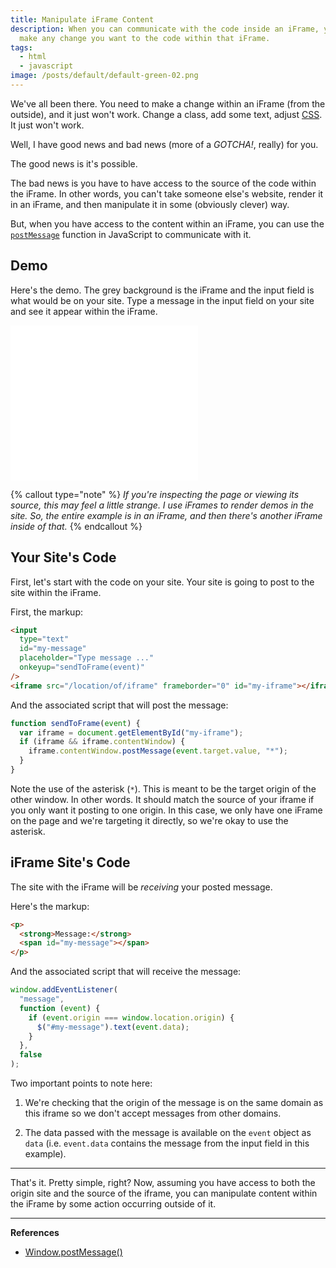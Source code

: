 ```yaml
---
title: Manipulate iFrame Content
description: When you can communicate with the code inside an iFrame, you can
  make any change you want to the code within that iFrame.
tags:
  - html
  - javascript
image: /posts/default/default-green-02.png
---
```


We've all been there. You need to make a change within an iFrame (from the outside), and it just won't work. Change a class, add some text, adjust [CSS](/posts/wtf-is-css/). It just won't work.

Well, I have good news and bad news (more of a _GOTCHA!_, really) for you.

The good news is it's possible.

The bad news is you have to have access to the source of the code within the iFrame. In other words, you can't take someone else's website, render it in an iFrame, and then manipulate it in some (obviously clever) way.

But, when you have access to the content within an iFrame, you can use the [`postMessage`](https://developer.mozilla.org/en-US/docs/Web/API/Window/postMessage) function in JavaScript to communicate with it.

## Demo

Here's the demo. The grey background is the iFrame and the input field is what would be on your site. Type a message in the input field on your site and see it appear within the iFrame.

<iframe src="/demos/manipulate-iframe-content/index.html" frameborder="0" height="248" class="shadow-md"></iframe>

{% callout type="note" %}
_If you're inspecting the page or viewing its source, this may feel a little strange. I use iFrames to render demos in the site. So, the entire example is in an iFrame, and then there's another iFrame inside of that._
{% endcallout %}

## Your Site's Code

First, let's start with the code on your site. Your site is going to post to the site within the iFrame.

First, the markup:

```html
<input
  type="text"
  id="my-message"
  placeholder="Type message ..."
  onkeyup="sendToFrame(event)"
/>
<iframe src="/location/of/iframe" frameborder="0" id="my-iframe"></iframe>
```

And the associated script that will post the message:

```js
function sendToFrame(event) {
  var iframe = document.getElementById("my-iframe");
  if (iframe && iframe.contentWindow) {
    iframe.contentWindow.postMessage(event.target.value, "*");
  }
}
```

Note the use of the asterisk (`*`). This is meant to be the target origin of the other window. In other words. It should match the source of your iframe if you only want it posting to one origin. In this case, we only have one iFrame on the page and we're targeting it directly, so we're okay to use the asterisk.

## iFrame Site's Code

The site with the iFrame will be _receiving_ your posted message.

Here's the markup:

```html
<p>
  <strong>Message:</strong>
  <span id="my-message"></span>
</p>
```

And the associated script that will receive the message:

```js
window.addEventListener(
  "message",
  function (event) {
    if (event.origin === window.location.origin) {
      $("#my-message").text(event.data);
    }
  },
  false
);
```

Two important points to note here:

1. We're checking that the origin of the message is on the same domain as this iframe so we don't accept messages from other domains.

2. The data passed with the message is available on the `event` object as `data` (i.e. `event.data` contains the message from the input field in this example).

---

That's it. Pretty simple, right? Now, assuming you have access to both the origin site and the source of the iframe, you can manipulate content within the iFrame by some action occurring outside of it.

---

**References**

- [Window.postMessage()](https://developer.mozilla.org/en-US/docs/Web/API/Window/postMessage)
